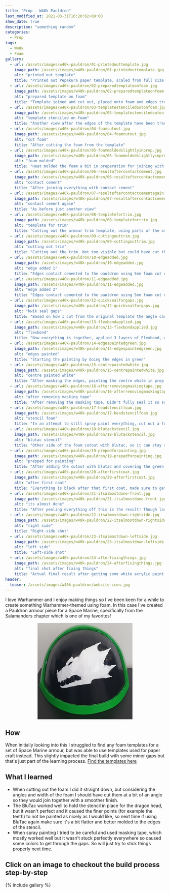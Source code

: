 ```yaml
---
title: "Prop - W40k Pauldron"
last_modified_at: 2021-03-31T16:20:02+08:00
show_date: true
description: "something random"
categories:
  - Prop
tags:
  - W40k
  - Foam
gallery:
  - url: /assets/images/w40k-pauldron/01-printedouttemplate.jpg
    image_path: /assets/images/w40k-pauldron/01-printedouttemplate.jpg
    alt: "printed out template"
    title: "Printed out Pepakura paper template, scaled from full size to a medium size (for display purposes)"
  - url: /assets/images/w40k-pauldron/02-preparedtemplateonfoam.jpg
    image_path: /assets/images/w40k-pauldron/02-preparedtemplateonfoam.jpg
    alt: "prepared template on foam"
    title: "Template joined and cut out, placed onto foam and edges traced"
  - url: /assets/images/w40k-pauldron/03-templatestenciledoutonfoam.jpg
    image_path: /assets/images/w40k-pauldron/03-templatestenciledoutonfoam.jpg
    alt: "template stenciled on foam"
    title: "Another view after the edges of the template have been traced"
  - url: /assets/images/w40k-pauldron/04-foamcutout.jpg
    image_path: /assets/images/w40k-pauldron/04-foamcutout.jpg
    alt: "cut foam"
    title: "After cutting the foam from the template"
  - url: /assets/images/w40k-pauldron/05-foammoldedslightlyinprep.jpg
    image_path: /assets/images/w40k-pauldron/05-foammoldedslightlyinprep.jpg
    alt: "foam molded"
    title: "Heat molded the foam a bit in preparation for joining with contact cement"
  - url: /assets/images/w40k-pauldron/06-resultaftercontactcement.jpg
    image_path: /assets/images/w40k-pauldron/06-resultaftercontactcement.jpg
    alt: "contact cement"
    title: "After joining everything with contact cement"
  - url: /assets/images/w40k-pauldron/07-resultaftercontactcementagain.jpg
    image_path: /assets/images/w40k-pauldron/07-resultaftercontactcementagain.jpg
    alt: "contact cement again"
    title: "As before just another view"
  - url: /assets/images/w40k-pauldron/08-templatefortrim.jpg
    image_path: /assets/images/w40k-pauldron/08-templatefortrim.jpg
    alt: "template for trim"
    title: "Cutting out the armour trim template, using parts of the original template as a guide for the angle. They are intentionally a bit longer, I can trim the excess foam later."
  - url: /assets/images/w40k-pauldron/09-cuttingouttrim.jpg
    image_path: /assets/images/w40k-pauldron/09-cuttingouttrim.jpg
    alt: "cutting out trim"
    title: "Cutting out the trim. Not too visible but could have cut this a bit straighter (i.e. with the knife, because it was slightly angled). Afterwards fit onto the main piece and cut off the excess. I heat gunned this afterwards, however this caused the pieces to shrink slightly. SO in hindsight, should have left them as extra long, heat gunned, THEN trimmed. In this case the gaps were filled with the cut offs, after adding flexbound and spray painting this won't be too visible."
  - url: /assets/images/w40k-pauldron/10-edgeadded.jpg
    image_path: /assets/images/w40k-pauldron/10-edgeadded.jpg
    alt: "edge added 1"
    title: "Edges contact cemented to the pauldron using 5mm foam cut out from above."
  - url: /assets/images/w40k-pauldron/11-edgeadded.jpg
    image_path: /assets/images/w40k-pauldron/11-edgeadded.jpg
    alt: "edge added 2"
    title: "Edges contact cemented to the pauldron using 5mm foam cut out from above."
  - url: /assets/images/w40k-pauldron/12-quicksealforgaps.jpg
    image_path: /assets/images/w40k-pauldron/12-quicksealforgaps.jpg
    alt: "kwik seal gaps"
    title: "Based on how I cut from the original template the angle caused some gaps to occur in the seams, so filled them in with Kwik Seal."
  - url: /assets/images/w40k-pauldron/13-flexbondapplied.jpg
    image_path: /assets/images/w40k-pauldron/13-flexbondapplied.jpg
    alt: "flexbond"
    title: "Now everything is together, applied 3 layers of Flexbond, with 1 coat on the back"
  - url: /assets/images/w40k-pauldron/14-edgespaintedgreen.jpg
    image_path: /assets/images/w40k-pauldron/14-edgespaintedgreen.jpg
    alt: "edges painted"
    title: "Starting the painting by doing the edges in green"
  - url: /assets/images/w40k-pauldron/15-centrepaintedwhite.jpg
    image_path: /assets/images/w40k-pauldron/15-centrepaintedwhite.jpg
    alt: "centre painted white"
    title: "After masking the edges, painting the centre white in prep for adding the dragon head stencil"
  - url: /assets/images/w40k-pauldron/16-afterremovingmaskingtape.jpg
    image_path: /assets/images/w40k-pauldron/16-afterremovingmaskingtape.jpg
    alt: "after removing masking tape"
    title: "After removing the masking tape. Didn't fully seal it so some white paint get onto the inner part of the edge, but will clean this up after the black paint is applied."
  - url: /assets/images/w40k-pauldron/17-headstencilfoam.jpg
    image_path: /assets/images/w40k-pauldron/17-headstencilfoam.jpg
    alt: "stencil foam"
    title: "In an attempt to still spray paint everything, cut out a foam stencil that i can heat mold into the required curve of the armour, because something like paper isn't mailable enough and would leave creases."
  - url: /assets/images/w40k-pauldron/18-blutackstencil.jpg
    image_path: /assets/images/w40k-pauldron/18-blutackstencil.jpg
    alt: "blutac stencil"
    title: "Other side of the foam cutout with blutac, so it can stay still while painting and try to seal the stencil and prevent paint from getting in"
  - url: /assets/images/w40k-pauldron/19-prepedforpainting.jpg
    image_path: /assets/images/w40k-pauldron/19-prepedforpainting.jpg
    alt: "prepped for painting"
    title: "After adding the cutout with blutac and covering the green edges with masking tape, ready everything else to be painted black."
  - url: /assets/images/w40k-pauldron/20-afterfirstcoat.jpg
    image_path: /assets/images/w40k-pauldron/20-afterfirstcoat.jpg
    alt: "after first coat"
    title: "Everything is black after that first coat, made sure to get it from every angle"
  - url: /assets/images/w40k-pauldron/21-itsalmostdone-front.jpg
    image_path: /assets/images/w40k-pauldron/21-itsalmostdone-front.jpg
    alt: "its almost done"
    title: "After peeling everything off this is the result! Though largely happy with it, it's clear the blutac wasn't applied properly everywhere, so some black paint made it's way inside, also more noticeable is the teeth which were too small/not held down well enough to get a detailed layer."
  - url: /assets/images/w40k-pauldron/22-itsalmostdown-rightside.jpg
    image_path: /assets/images/w40k-pauldron/22-itsalmostdown-rightside.jpg
    alt: "right side"
    title: "Right-side shot"
  - url: /assets/images/w40k-pauldron/23-itsalmostdown-leftside.jpg
    image_path: /assets/images/w40k-pauldron/23-itsalmostdown-leftside.jpg
    alt: "left side"
    title: "Left-side shot"
  - url: /assets/images/w40k-pauldron/24-afterfixingthings.jpg
    image_path: /assets/images/w40k-pauldron/24-afterfixingthings.jpg
    alt: "final shot after fixing things"
    title: "Actual final result after getting some white acrylic paint and filling in the mistakes especially around the teeth"
header:
  teaser: /assets/images/w40k-pauldron/website-icon.jpg
---
```


I love Warhammer and I enjoy making things so I've been keen for a while to create something Warhammer-themed using foam. In this case I've created a Pauldron armour piece for a Space Marine, specifically from the Salamanders chapter which is one of my favorites!

<img style="margin-left:auto;margin-right:auto;display:block" src="/assets/images/w40k-pauldron/website-icon.jpg">

## How

When initially looking into this I struggled to find any foam templates for a set of Space Marine armour, but was able to use templates used for paper craft instead. This slightly impacted the final build with some minor gaps but that's just part of the learning process. [Find the templates here](http://obscuruscrusade.com/forum/index.php?topic=1544.0)

## What I learned

* When cutting out the foam I did it straight down, but considering the angles and width of the foam I should have cut them at a bit of an angle so they would join together with a smoother finish.
* The BluTac worked well to hold the stencil in place for the dragon head, but it wasn't perfect and it caused the finer points (for example the teeth) to not be painted as nicely as I would like, so next time if using BluTac again make sure it's a bit flatter and better molded to the edges of the stencil.
* When spray painting I tried to be careful and used masking tape, which mostly worked well but it wasn't stuck perfectly everywhere so caused some colors to get through the gaps. So will just try to stick things properly next time.

## Click on an image to checkout the build process step-by-step

{% include gallery %}

